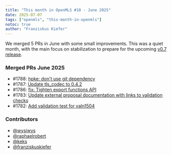 ```yaml
---
title: "This month in OpenMLS #10 - June 2025"
date: 2025-07-07
tags: ["openmls", "this-month-in-openmls"]
notoc: true
author: "Franziskus Kiefer"
---
```


We merged 5 PRs in June with some small improvements.
This was a quiet month, with the main focus on stabilization to prepare for the upcoming [v0.7 release](https://github.com/openmls/openmls/issues/1769).

### Merged PRs June 2025
* #1788: [hpke: don't use git dependency](https://github.com/openmls/openmls/pull/1788)
* #1787: [Update tls_codec to 0.4.2](https://github.com/openmls/openmls/pull/1787)
* #1786: [fix: Tighten export functions API](https://github.com/openmls/openmls/pull/1786)
* #1783: [Update external proposal documentation with links to validation checks](https://github.com/openmls/openmls/pull/1783)
* #1782: [Add validation test for valn1504](https://github.com/openmls/openmls/pull/1782)

### Contributors
* [@wysiwys](https://github.com/wysiwys)
* [@raphaelrobert](https://github.com/raphaelrobert)
* [@keks](https://github.com/keks)
* [@franziskuskiefer](https://github.com/franziskuskiefer)
